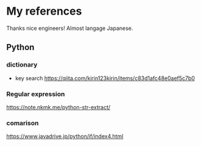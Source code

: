 # My references
Thanks nice engineers!
Almost langage Japanese.

## Python
### dictionary
* key search
https://qiita.com/kirin123kirin/items/c83d1afc48e0aef5c7b0

### Regular expression
https://note.nkmk.me/python-str-extract/

### comarison 
https://www.javadrive.jp/python/if/index4.html
